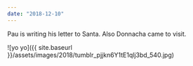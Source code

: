 ```yaml
---
date: "2018-12-10"
---
```


Pau is writing his letter to Santa. Also Donnacha came to visit.

![yo yo]({{ site.baseurl }}/assets/images/2018/tumblr_pjjkn6Y1tE1qlj3bd_540.jpg)
